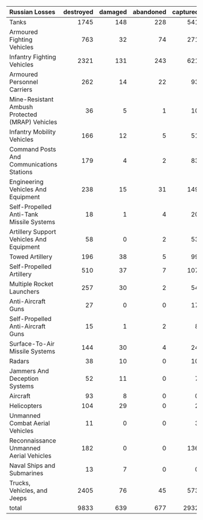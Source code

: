 | Russian Losses                                   |   destroyed |   damaged |   abandoned |   captured |   total |
|:-------------------------------------------------|------------:|----------:|------------:|-----------:|--------:|
| Tanks                                            |        1745 |       148 |         228 |        541 |    2662 |
| Armoured Fighting Vehicles                       |         763 |        32 |          74 |        271 |    1140 |
| Infantry Fighting Vehicles                       |        2321 |       131 |         243 |        621 |    3316 |
| Armoured Personnel Carriers                      |         262 |        14 |          22 |         93 |     391 |
| Mine-Resistant Ambush Protected  (MRAP) Vehicles |          36 |         5 |           1 |         10 |      52 |
| Infantry Mobility Vehicles                       |         166 |        12 |           5 |         51 |     234 |
| Command Posts And Communications Stations        |         179 |         4 |           2 |         83 |     268 |
| Engineering Vehicles And Equipment               |         238 |        15 |          31 |        149 |     433 |
| Self-Propelled Anti-Tank Missile Systems         |          18 |         1 |           4 |         20 |      43 |
| Artillery Support Vehicles And Equipment         |          58 |         0 |           2 |         53 |     113 |
| Towed Artillery                                  |         196 |        38 |           5 |         99 |     338 |
| Self-Propelled Artillery                         |         510 |        37 |           7 |        107 |     661 |
| Multiple Rocket Launchers                        |         257 |        30 |           2 |         54 |     343 |
| Anti-Aircraft Guns                               |          27 |         0 |           0 |         17 |      44 |
| Self-Propelled Anti-Aircraft Guns                |          15 |         1 |           2 |          8 |      26 |
| Surface-To-Air Missile Systems                   |         144 |        30 |           4 |         24 |     202 |
| Radars                                           |          38 |        10 |           0 |         10 |      58 |
| Jammers And Deception Systems                    |          52 |        11 |           0 |          7 |      70 |
| Aircraft                                         |          93 |         8 |           0 |          0 |     101 |
| Helicopters                                      |         104 |        29 |           0 |          2 |     135 |
| Unmanned Combat Aerial Vehicles                  |          11 |         0 |           0 |          3 |      14 |
| Reconnaissance Unmanned Aerial Vehicles          |         182 |         0 |           0 |        136 |     318 |
| Naval Ships and Submarines                       |          13 |         7 |           0 |          0 |      20 |
| Trucks, Vehicles, and Jeeps                      |        2405 |        76 |          45 |        573 |    3099 |
| total                                            |        9833 |       639 |         677 |       2932 |   14081 |